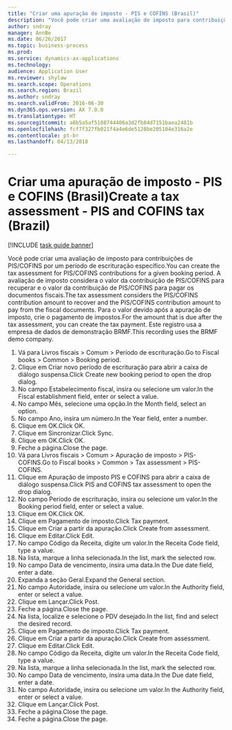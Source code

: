 ```yaml
--- 
title: "Criar uma apuração de imposto - PIS e COFINS (Brasil)"
description: "Você pode criar uma avaliação de imposto para contribuições de PIS/COFINS por um período de escrituração específico."
author: sndray
manager: AnnBe
ms.date: 06/26/2017
ms.topic: business-process
ms.prod: 
ms.service: dynamics-ax-applications
ms.technology: 
audience: Application User
ms.reviewer: shylaw
ms.search.scope: Operations
ms.search.region: Brazil
ms.author: sndray
ms.search.validFrom: 2016-06-30
ms.dyn365.ops.version: AX 7.0.0
ms.translationtype: HT
ms.sourcegitcommit: a8b5a5af5108744406a3d2fb84d7151baea2481b
ms.openlocfilehash: fcf7f327fb021f4a4e6de5128be205104e316a2e
ms.contentlocale: pt-br
ms.lasthandoff: 04/13/2018

---
```

# <a name="create-a-tax-assessment---pis-and-cofins-tax-brazil"></a><span data-ttu-id="059b9-103">Criar uma apuração de imposto - PIS e COFINS (Brasil)</span><span class="sxs-lookup"><span data-stu-id="059b9-103">Create a tax assessment - PIS and COFINS tax (Brazil)</span></span>

[!INCLUDE [task guide banner](../../includes/task-guide-banner.md)]

<span data-ttu-id="059b9-104">Você pode criar uma avaliação de imposto para contribuições de PIS/COFINS por um período de escrituração específico.</span><span class="sxs-lookup"><span data-stu-id="059b9-104">You can create the tax assessment for PIS/COFINS contributions for a given booking period.</span></span> <span data-ttu-id="059b9-105">A avaliação de imposto considera o valor da contribuição de PIS/COFINS para recuperar e o valor da contribuição de PIS/COFINS para pagar os documentos fiscais.</span><span class="sxs-lookup"><span data-stu-id="059b9-105">The tax assessment considers the PIS/COFINS contribution amount to recover and the PIS/COFINS contribution amount to pay from the fiscal documents.</span></span> <span data-ttu-id="059b9-106">Para o valor devido após a apuração de imposto, crie o pagamento de impostos.</span><span class="sxs-lookup"><span data-stu-id="059b9-106">For the  amount that is due after the tax assessment, you can create the tax payment.</span></span> <span data-ttu-id="059b9-107">Este registro usa a empresa de dados de demonstração BRMF.</span><span class="sxs-lookup"><span data-stu-id="059b9-107">This recording uses the BRMF demo company.</span></span>

1. <span data-ttu-id="059b9-108">Vá para Livros fiscais > Comum > Período de escrituração.</span><span class="sxs-lookup"><span data-stu-id="059b9-108">Go to Fiscal books > Common > Booking period.</span></span>
2. <span data-ttu-id="059b9-109">Clique em Criar novo período de escrituração para abrir a caixa de diálogo suspensa.</span><span class="sxs-lookup"><span data-stu-id="059b9-109">Click Create new booking period to open the drop dialog.</span></span>
3. <span data-ttu-id="059b9-110">No campo Estabelecimento fiscal, insira ou selecione um valor.</span><span class="sxs-lookup"><span data-stu-id="059b9-110">In the Fiscal establishment field, enter or select a value.</span></span>
4. <span data-ttu-id="059b9-111">No campo Mês, selecione uma opção.</span><span class="sxs-lookup"><span data-stu-id="059b9-111">In the Month field, select an option.</span></span>
5. <span data-ttu-id="059b9-112">No campo Ano, insira um número.</span><span class="sxs-lookup"><span data-stu-id="059b9-112">In the Year field, enter a number.</span></span>
6. <span data-ttu-id="059b9-113">Clique em OK.</span><span class="sxs-lookup"><span data-stu-id="059b9-113">Click OK.</span></span>
7. <span data-ttu-id="059b9-114">Clique em Sincronizar.</span><span class="sxs-lookup"><span data-stu-id="059b9-114">Click Sync.</span></span>
8. <span data-ttu-id="059b9-115">Clique em OK.</span><span class="sxs-lookup"><span data-stu-id="059b9-115">Click OK.</span></span>
9. <span data-ttu-id="059b9-116">Feche a página.</span><span class="sxs-lookup"><span data-stu-id="059b9-116">Close the page.</span></span>
10. <span data-ttu-id="059b9-117">Vá para Livros fiscais > Comum > Apuração de imposto > PIS-COFINS.</span><span class="sxs-lookup"><span data-stu-id="059b9-117">Go to Fiscal books > Common > Tax assessment > PIS-COFINS.</span></span>
11. <span data-ttu-id="059b9-118">Clique em Apuração de imposto PIS e COFINS para abrir a caixa de diálogo suspensa.</span><span class="sxs-lookup"><span data-stu-id="059b9-118">Click PIS and COFINS tax assessment to open the drop dialog.</span></span>
12. <span data-ttu-id="059b9-119">No campo Período de escrituração, insira ou selecione um valor.</span><span class="sxs-lookup"><span data-stu-id="059b9-119">In the Booking period field, enter or select a value.</span></span>
13. <span data-ttu-id="059b9-120">Clique em OK.</span><span class="sxs-lookup"><span data-stu-id="059b9-120">Click OK.</span></span>
14. <span data-ttu-id="059b9-121">Clique em Pagamento de imposto.</span><span class="sxs-lookup"><span data-stu-id="059b9-121">Click Tax payment.</span></span>
15. <span data-ttu-id="059b9-122">Clique em Criar a partir da apuração.</span><span class="sxs-lookup"><span data-stu-id="059b9-122">Click Create from assessment.</span></span>
16. <span data-ttu-id="059b9-123">Clique em Editar.</span><span class="sxs-lookup"><span data-stu-id="059b9-123">Click Edit.</span></span>
17. <span data-ttu-id="059b9-124">No campo Código da Receita, digite um valor.</span><span class="sxs-lookup"><span data-stu-id="059b9-124">In the Receita Code field, type a value.</span></span>
18. <span data-ttu-id="059b9-125">Na lista, marque a linha selecionada.</span><span class="sxs-lookup"><span data-stu-id="059b9-125">In the list, mark the selected row.</span></span>
19. <span data-ttu-id="059b9-126">No campo Data de vencimento, insira uma data.</span><span class="sxs-lookup"><span data-stu-id="059b9-126">In the Due date field, enter a date.</span></span>
20. <span data-ttu-id="059b9-127">Expanda a seção Geral.</span><span class="sxs-lookup"><span data-stu-id="059b9-127">Expand the General section.</span></span>
21. <span data-ttu-id="059b9-128">No campo Autoridade, insira ou selecione um valor.</span><span class="sxs-lookup"><span data-stu-id="059b9-128">In the Authority field, enter or select a value.</span></span>
22. <span data-ttu-id="059b9-129">Clique em Lançar.</span><span class="sxs-lookup"><span data-stu-id="059b9-129">Click Post.</span></span>
23. <span data-ttu-id="059b9-130">Feche a página.</span><span class="sxs-lookup"><span data-stu-id="059b9-130">Close the page.</span></span>
24. <span data-ttu-id="059b9-131">Na lista, localize e selecione o PDV desejado.</span><span class="sxs-lookup"><span data-stu-id="059b9-131">In the list, find and select the desired record.</span></span>
25. <span data-ttu-id="059b9-132">Clique em Pagamento de imposto.</span><span class="sxs-lookup"><span data-stu-id="059b9-132">Click Tax payment.</span></span>
26. <span data-ttu-id="059b9-133">Clique em Criar a partir da apuração.</span><span class="sxs-lookup"><span data-stu-id="059b9-133">Click Create from assessment.</span></span>
27. <span data-ttu-id="059b9-134">Clique em Editar.</span><span class="sxs-lookup"><span data-stu-id="059b9-134">Click Edit.</span></span>
28. <span data-ttu-id="059b9-135">No campo Código da Receita, digite um valor.</span><span class="sxs-lookup"><span data-stu-id="059b9-135">In the Receita Code field, type a value.</span></span>
29. <span data-ttu-id="059b9-136">Na lista, marque a linha selecionada.</span><span class="sxs-lookup"><span data-stu-id="059b9-136">In the list, mark the selected row.</span></span>
30. <span data-ttu-id="059b9-137">No campo Data de vencimento, insira uma data.</span><span class="sxs-lookup"><span data-stu-id="059b9-137">In the Due date field, enter a date.</span></span>
31. <span data-ttu-id="059b9-138">No campo Autoridade, insira ou selecione um valor.</span><span class="sxs-lookup"><span data-stu-id="059b9-138">In the Authority field, enter or select a value.</span></span>
32. <span data-ttu-id="059b9-139">Clique em Lançar.</span><span class="sxs-lookup"><span data-stu-id="059b9-139">Click Post.</span></span>
33. <span data-ttu-id="059b9-140">Feche a página.</span><span class="sxs-lookup"><span data-stu-id="059b9-140">Close the page.</span></span>
34. <span data-ttu-id="059b9-141">Feche a página.</span><span class="sxs-lookup"><span data-stu-id="059b9-141">Close the page.</span></span>


